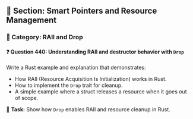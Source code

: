 ## 📘 Section: Smart Pointers and Resource Management  
### 🔹 Category: RAII and Drop  
#### ❓ Question 440: Understanding RAII and destructor behavior with `Drop`

Write a Rust example and explanation that demonstrates:

- How RAII (Resource Acquisition Is Initialization) works in Rust.
- How to implement the `Drop` trait for cleanup.
- A simple example where a struct releases a resource when it goes out of scope.

🔧 **Task:** Show how `Drop` enables RAII and resource cleanup in Rust.
